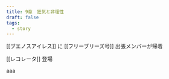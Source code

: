 ```yaml
---
title: 9章　狂気と非理性
draft: false
tags:
  - story
---
```


[[ブエノスアイレス]] に [[フリーブリーズ号]] 出張メンバーが帰着

[[レコレータ]] 登場

aaa
